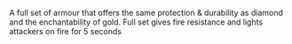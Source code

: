 A full set of armour that offers the same protection & durability as diamond and the enchantability of gold. Full set gives fire resistance and lights attackers on fire for 5 seconds